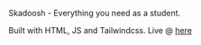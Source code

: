 Skadoosh - Everything you need as a student.

Built with HTML, JS and Tailwindcss.
Live @ [here](https://skadoosh.vercel.app)